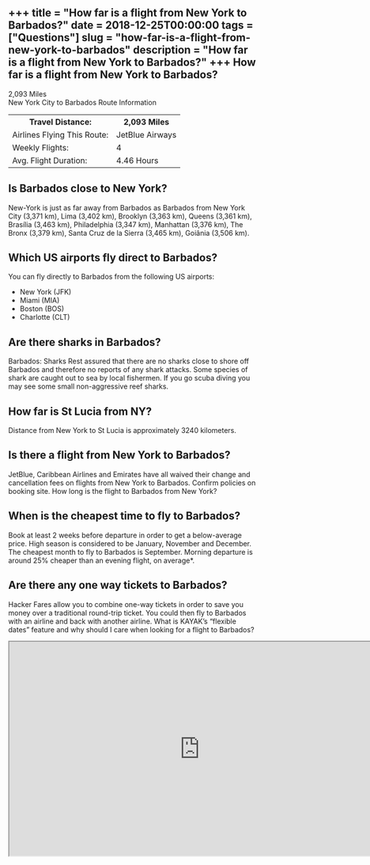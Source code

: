 +++
title = "How far is a flight from New York to Barbados?"
date = 2018-12-25T00:00:00
tags = ["Questions"]
slug = "how-far-is-a-flight-from-new-york-to-barbados"
description = "How far is a flight from New York to Barbados?"
+++
How far is a flight from New York to Barbados?
----------------------------------------------

2,093 Miles  
New York City to Barbados Route Information

<table><tr><th>Travel Distance:</th><th>2,093 Miles</th></tr><tr><td>Airlines Flying This Route:</td><td>JetBlue Airways</td></tr><tr><td>Weekly Flights:</td><td>4</td></tr><tr><td>Avg. Flight Duration:</td><td>4.46 Hours</td></tr></table>

Is Barbados close to New York?
------------------------------

New-York is just as far away from Barbados as Barbados from New York City (3,371 km), Lima (3,402 km), Brooklyn (3,363 km), Queens (3,361 km), Brasília (3,463 km), Philadelphia (3,347 km), Manhattan (3,376 km), The Bronx (3,379 km), Santa Cruz de la Sierra (3,465 km), Goiânia (3,506 km).

Which US airports fly direct to Barbados?
-----------------------------------------

You can fly directly to Barbados from the following US airports:

- New York (JFK)
- Miami (MIA)
- Boston (BOS)
- Charlotte (CLT)

Are there sharks in Barbados?
-----------------------------

Barbados: Sharks Rest assured that there are no sharks close to shore off Barbados and therefore no reports of any shark attacks. Some species of shark are caught out to sea by local fishermen. If you go scuba diving you may see some small non-aggressive reef sharks.

How far is St Lucia from NY?
----------------------------

Distance from New York to St Lucia is approximately 3240 kilometers.

Is there a flight from New York to Barbados?
--------------------------------------------

JetBlue, Caribbean Airlines and Emirates have all waived their change and cancellation fees on flights from New York to Barbados. Confirm policies on booking site. How long is the flight to Barbados from New York?

When is the cheapest time to fly to Barbados?
---------------------------------------------

Book at least 2 weeks before departure in order to get a below-average price. High season is considered to be January, November and December. The cheapest month to fly to Barbados is September. Morning departure is around 25% cheaper than an evening flight, on average\*.

Are there any one way tickets to Barbados?
------------------------------------------

Hacker Fares allow you to combine one-way tickets in order to save you money over a traditional round-trip ticket. You could then fly to Barbados with an airline and back with another airline. What is KAYAK’s “flexible dates” feature and why should I care when looking for a flight to Barbados?

<iframe allow="accelerometer; autoplay; clipboard-write; encrypted-media; gyroscope; picture-in-picture" allowfullscreen="" class="__youtube_prefs__  epyt-is-override  no-lazyload" data-no-lazy="1" data-origheight="433" data-origwidth="770" data-skipgform_ajax_framebjll="" height="433" id="_ytid_13316" loading="lazy" src="https://www.youtube.com/embed/n975R2yCsT0?enablejsapi=1&autoplay=0&cc_load_policy=0&cc_lang_pref=&iv_load_policy=1&loop=0&modestbranding=0&rel=1&fs=1&playsinline=0&autohide=2&theme=dark&color=red&controls=1&" title="YouTube player" width="770"></iframe>